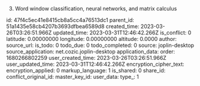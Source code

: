 3. Word window classification, neural networks, and matrix calculus




id: 47f4c5ec41e8415cb8a5cc4a76513dc1
parent_id: 51a1435e58cb4207b3693dfbea6589d8
created_time: 2023-03-26T03:26:51.966Z
updated_time: 2023-03-31T12:46:42.266Z
is_conflict: 0
latitude: 0.00000000
longitude: 0.00000000
altitude: 0.0000
author: 
source_url: 
is_todo: 0
todo_due: 0
todo_completed: 0
source: joplin-desktop
source_application: net.cozic.joplin-desktop
application_data: 
order: 1680266802259
user_created_time: 2023-03-26T03:26:51.966Z
user_updated_time: 2023-03-31T12:46:42.266Z
encryption_cipher_text: 
encryption_applied: 0
markup_language: 1
is_shared: 0
share_id: 
conflict_original_id: 
master_key_id: 
user_data: 
type_: 1
